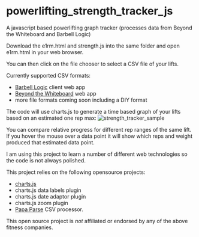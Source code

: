# powerlifting_strength_tracker_js
A javascript based powerlifting graph tracker (processes data from Beyond the Whiteboard and Barbell Logic)

Download the e1rm.html and strength.js into the same folder and open e1rm.html in your web browser.

You can then click on the file chooser to select a CSV file of your lifts.

Currently supported CSV formats:
- [Barbell Logic](https://barbell-logic.com/) client web app
- [Beyond the Whiteboard](https://beyondthewhiteboard.com/) web app
- more file formats coming soon including a DIY format

The code will use charts.js to generate a time based graph of your lifts based on an estimated one rep max:
![strength_tracker_sample](https://user-images.githubusercontent.com/1592295/186638017-abfefe15-9aba-4778-93e8-ea27c016ff09.jpg)

You can compare relative progress for different rep ranges of the same lift. If you hover the mouse over a data point it will show which reps and weight produced that estimated data point.

I am using this project to learn a number of different web technologies so the code is not always polished.

This project relies on the following opensource projects: 
- [charts.js](https://www.chartjs.org/)
- charts.js data labels plugin 
- charts.js date adaptor plugin
- charts.js zoom plugin
- [Papa Parse](https://www.papaparse.com/) CSV processor.

This open source project is _not_ affiliated or endorsed by any of the above fitness companies.
